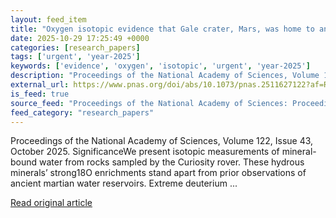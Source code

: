 ```yaml
---
layout: feed_item
title: "Oxygen isotopic evidence that Gale crater, Mars, was home to an Early Hesperian water reservoir that underwent significant evaporation"
date: 2025-10-29 17:25:49 +0000
categories: [research_papers]
tags: ['urgent', 'year-2025']
keywords: ['evidence', 'oxygen', 'isotopic', 'urgent', 'year-2025']
description: "Proceedings of the National Academy of Sciences, Volume 122, Issue 43, October 2025"
external_url: https://www.pnas.org/doi/abs/10.1073/pnas.2511627122?af=R
is_feed: true
source_feed: "Proceedings of the National Academy of Sciences: Proceedings of the National Academy of Sciences: Table of Contents"
feed_category: "research_papers"
---
```


Proceedings of the National Academy of Sciences, Volume 122, Issue 43, October 2025. SignificanceWe present isotopic measurements of mineral-bound water from rocks sampled by the Curiosity rover. These hydrous minerals’ strong18O enrichments stand apart from prior observations of ancient martian water reservoirs. Extreme deuterium ...

[Read original article](https://www.pnas.org/doi/abs/10.1073/pnas.2511627122?af=R)
